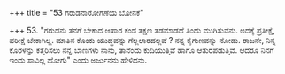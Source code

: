 +++
title = "53 ಗರುಡನಾರೋಗಣೆಯ ಬೋನಕೆ"

+++
53. "ಗರುಡನು ತನಗೆ ಬೇಕಾದ ಆಹಾರ ಕಂಡ ತಕ್ಷಣ ತಡಮಾಡದೆ ತಿಂದು ಮುಗಿಸುವನು. ಅದಕ್ಕೆ ಪ್ರತೀಕ್ಷೆ, ಪರೀಕ್ಷೆ ಬೇಕಾಗಿಲ್ಲ. ಮಾತಿನ ಕೊಂಕು ಯುದ್ಧವನ್ನು  ಗೆಲ್ಲಲಾರದಲ್ಲವೆ ? ನನ್ನ ಕೈಗುಣವನ್ನು ನೋಡು. ರಾಜನೇ, ನಿನ್ನ ಕೊರಳನ್ನು ಕತ್ತರಿಸಲು ನನ್ನ ಬಾಣಗಳು ನಾನು, ತಾನೆಂದು ಕುದಿಯುತ್ತಿವೆ ಹಾಗೂ ಆತುರಪಡುತ್ತಿವೆ. ಆದರೂ ನಿನಗೆ ಇಂದು ಸಾವಿಲ್ಲ ಹೋಗು" ಎಂದು ಅರ್ಜುನನು ಹೇಳಿದನು.